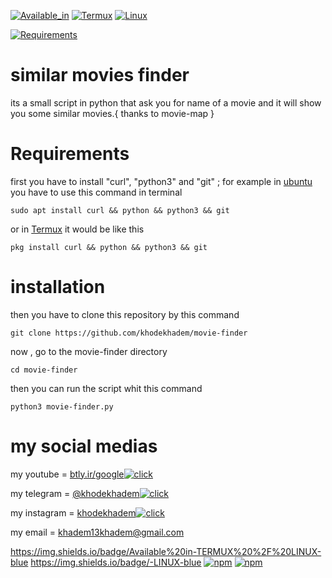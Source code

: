 


[![Available_in](https://img.shields.io/badge/-Available%20in-555)]()
[![Termux](https://img.shields.io/badge/-TERMUX-blue)](https://play.google.com/store/apps/details?id=com.termux&hl=en_US&gl=US)
[![Linux](https://img.shields.io/badge/-LINUX-blue)](https://ubuntu.com/)



[![Requirements](https://img.shields.io/badge/Requirements-python3%20%2F%20curl%20%2F%20git-blue)]()



# similar movies finder
its a small script in python that ask you for name of a movie and it will show you some similar movies.{ thanks to movie-map }

# Requirements

first you have to install "curl", "python3" and "git" ; for example in [ubuntu](ubuntu.com) you have to use this command in terminal

    sudo apt install curl && python && python3 && git
or in [Termux](https://play.google.com/store/apps/details?id=com.termux&hl=en_US&gl=US) it would be like this
    
    pkg install curl && python && python3 && git

# installation

then you have to clone this repository by this command 
    
    git clone https://github.com/khodekhadem/movie-finder

now , go to the movie-finder directory

    cd movie-finder

then you can run the script whit this command 

    python3 movie-finder.py


                                                              

# my social medias


my youtube = [btly.ir/google](btly.ir/google)[![click](https://img.shields.io/badge/-Click!-1CACA7)](btly.ir/google)

my telegram = [@khodekhadem](https://t.me/khodekhadem)[![click](https://img.shields.io/badge/-Click!-1CACA7)](https://t.me/khodekhadem)

my instagram = [khodekhadem](www.instagram.com/khodekhadem)[![click](https://img.shields.io/badge/-Click!-1CACA7)](www.instagram.com/khodekhadem)

my email = khadem13khadem@gmail.com




https://img.shields.io/badge/Available%20in-TERMUX%20%2F%20LINUX-blue
https://img.shields.io/badge/-LINUX-blue
[![npm](https://img.shields.io/badge/Available%20in-TERMUX%20%2F%20LINUX-blue)](https://www.npmjs.com/package/requirements)
[![npm](https://img.shields.io/badge/-LINUX-blue)](https://www.npmjs.com/package/requirements)

